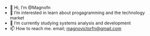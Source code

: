 - 👋 Hi, I’m @Magnofn
- 👀 I’m interested in learn about progagramming and the technology market
- 🌱 I’m currently studying systems analysis and development 
- 📫 How to reach me. email; magnovictorfn@gmail.com

<!---
Magnofn/Magnofn is a ✨ special ✨ repository because its `README.md` (this file) appears on your GitHub profile.
You can click the Preview link to take a look at your changes.
--->
